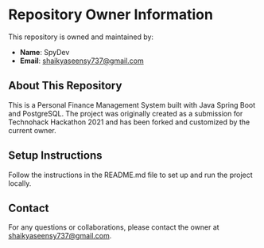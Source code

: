 # Repository Owner Information

This repository is owned and maintained by:

- **Name**: SpyDev
- **Email**: shaikyaseensy737@gmail.com

## About This Repository

This is a Personal Finance Management System built with Java Spring Boot and PostgreSQL. The project was originally created as a submission for Technohack Hackathon 2021 and has been forked and customized by the current owner.

## Setup Instructions

Follow the instructions in the README.md file to set up and run the project locally.

## Contact

For any questions or collaborations, please contact the owner at shaikyaseensy737@gmail.com.
